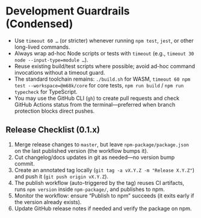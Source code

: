 # Development Guardrails (Condensed)

- Use `timeout 60 …` (or stricter) whenever running `npm test`, `jest`, or other long-lived commands.
- Always wrap ad-hoc Node scripts or tests with `timeout` (e.g., `timeout 30 node --input-type=module …`).
- Reuse existing build/test scripts where possible; avoid ad-hoc command invocations without a timeout guard.
- The standard toolchain remains: `./build.sh` for WASM, `timeout 60 npm test --workspace=@m68k/core` for core tests, `npm run build` / `npm run typecheck` for TypeScript.
- You may use the GitHub CLI (`gh`) to create pull requests and check GitHub Actions status from the terminal—preferred when branch protection blocks direct pushes.

## Release Checklist (0.1.x)

1. Merge release changes to `master`, but leave `npm-package/package.json` on the last published version (the workflow bumps it).
2. Cut changelog/docs updates in git as needed—no version bump commit.
3. Create an annotated tag locally (`git tag -a vX.Y.Z -m "Release X.Y.Z"`) and push it (`git push origin vX.Y.Z`).
4. The publish workflow (auto-triggered by the tag) reuses CI artifacts, runs `npm version` inside `npm-package/`, and publishes to npm.
5. Monitor the workflow: ensure “Publish to npm” succeeds (it exits early if the version already exists).
6. Update GitHub release notes if needed and verify the package on npm.
